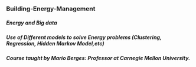 ### Building-Energy-Management

##### Energy and Big data
##### Use of Different models to solve Energy problems (Clustering, Regression, Hidden Markov Model,etc)
##### Course taught by Mario Berges: Professor at Carnegie Mellon University.
